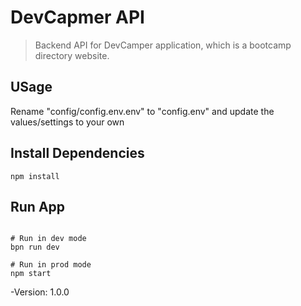 # DevCapmer API

> Backend API for DevCamper application, which is a bootcamp directory website.

## USage

Rename "config/config.env.env" to "config.env" and update the values/settings to your own

## Install Dependencies

```
npm install
```

## Run App

```

# Run in dev mode
bpn run dev

# Run in prod mode
npm start
```

-Version: 1.0.0
